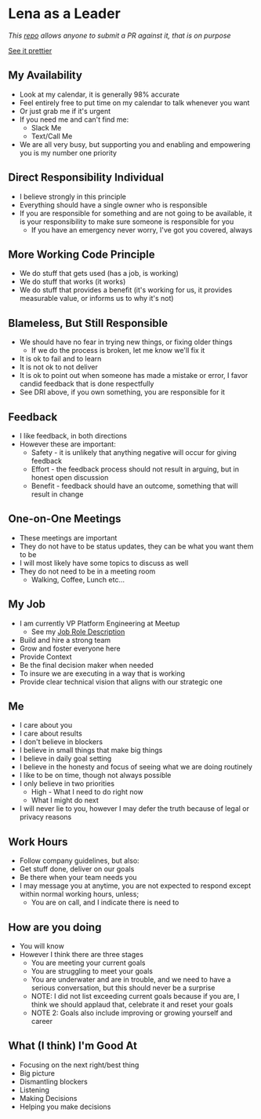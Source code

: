 # Lena as a Leader
*This [repo](https://github.com/LenaAnneKrug/lena-as-a-leader) allows anyone to submit a PR against it, that is on purpose*

[See it prettier](https://bit.ly/lenaannekrug-as-a-leader)

## My Availability
* Look at my calendar, it is generally 98% accurate
* Feel entirely free to put time on my calendar to talk whenever you want
* Or just grab me if it's urgent
* If you need me and can't find me:
	* Slack Me
	* Text/Call Me
* We are all very busy, but supporting you and enabling and empowering you is my number one priority

## Direct Responsibility Individual
* I believe strongly in this principle
* Everything should have a single owner who is responsible
* If you are responsible for something and are not going to be available, it is your responsibility to make sure someone is responsible for you
	* If you have an emergency never worry, I've got you covered, always 

## More Working Code Principle
* We do stuff that gets used (has a job, is working)
* We do stuff that works (it works)
* We do stuff that provides a benefit (it's working for us, it provides measurable value, or informs us to why it's not)

## Blameless, But Still Responsible
* We should have no fear in trying new things, or fixing older things
	* If we do the process is broken, let me know we'll fix it
* It is ok to fail and to learn
* It is not ok to not deliver
* It is ok to point out when someone has made a mistake or error, I favor candid feedback that is done respectfully
* See DRI above, if you own something, you are responsible for it

## Feedback
* I like feedback, in both directions
* However these are important:
	* Safety - it is unlikely that anything negative will occur for giving feedback
	* Effort - the feedback process should not result in arguing, but in honest open discussion
	* Benefit - feedback should have an outcome, something that will result in change

## One-on-One Meetings
* These meetings are important
* They do not have to be status updates, they can be what you want them to be
* I will most likely have some topics to discuss as well
* They do not need to be in a meeting room
	* Walking, Coffee, Lunch etc...

## My Job
* I am currently VP Platform Engineering at Meetup
	* See my [Job Role Description](https://github.com/meetup/engineering-roles/blob/master/managers/vp_platform_engineering.md)
* Build and hire a strong team
* Grow and foster everyone here
* Provide Context
* Be the final decision maker when needed
* To insure we are executing in a way that is working
* Provide clear technical vision that aligns with our strategic one

## Me
* I care about you
* I care about results
* I don't believe in blockers
* I believe in small things that make big things
* I believe in daily goal setting
* I believe in the honesty and focus of seeing what we are doing routinely
* I like to be on time, though not always possible
* I only believe in two priorities
	* High - What I need to do right now
	* What I might do next
* I will never lie to you, however I may defer the truth because of legal or privacy reasons

## Work Hours
* Follow company guidelines, but also:
* Get stuff done, deliver on our goals
* Be there when your team needs you
* I may message you at anytime, you are not expected to respond except within normal working hours, unless;
	* You are on call, and I indicate there is need to

## How are you doing
* You will know
* However I think there are three stages
	* You are meeting your current goals
	* You are struggling to meet your goals
	* You are underwater and are in trouble, and we need to have a serious conversation, but this should never be a surprise
	* NOTE: I did not list exceeding current goals because if you are, I think we should applaud that, celebrate it and reset your goals
	* NOTE 2: Goals also include improving or growing yourself and career

## What (I think) I'm Good At
* Focusing on the next right/best thing
* Big picture
* Dismantling blockers
* Listening
* Making Decisions
* Helping you make decisions
